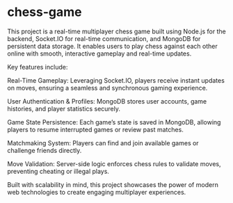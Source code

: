 # chess-game
This project is a real-time multiplayer chess game built using Node.js for the backend, Socket.IO for real-time communication, and MongoDB for persistent data storage. It enables users to play chess against each other online with smooth, interactive gameplay and real-time updates.

Key features include:

Real-Time Gameplay: Leveraging Socket.IO, players receive instant updates on moves, ensuring a seamless and synchronous gaming experience.

User Authentication & Profiles: MongoDB stores user accounts, game histories, and player statistics securely.

Game State Persistence: Each game’s state is saved in MongoDB, allowing players to resume interrupted games or review past matches.

Matchmaking System: Players can find and join available games or challenge friends directly.

Move Validation: Server-side logic enforces chess rules to validate moves, preventing cheating or illegal plays.

Built with scalability in mind, this project showcases the power of modern web technologies to create engaging multiplayer experiences.



